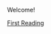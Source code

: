 Welcome!

[First Reading](http://www.claudiahart.com/theory/theorydocs/UnderfirePanelPresentation2010.pdf)
